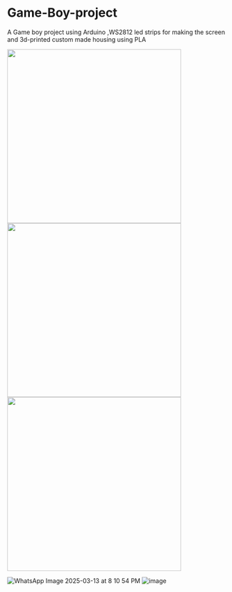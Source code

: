 # Game-Boy-project
A Game boy project using Arduino ,WS2812 led strips for making the screen and 3d-printed custom made housing using PLA 

<img src="https://github.com/user-attachments/assets/0d403d76-e883-4e62-a7e9-c9391188fd9c" width="400">
<img src="https://github.com/user-attachments/assets/141aefa1-9cf7-40d0-b229-d0f8c14b080f" width="400">
<img src="https://github.com/user-attachments/assets/5ccc3970-9bea-4d37-8115-39a438bb8868" width="400">

![WhatsApp Image 2025-03-13 at 8 10 54 PM](https://github.com/user-attachments/assets/258d7d9d-82c6-47a5-bbbc-e38dd7367620)
![image](https://github.com/user-attachments/assets/232e1b39-7647-4fe4-8fa3-4a304153e96b)
